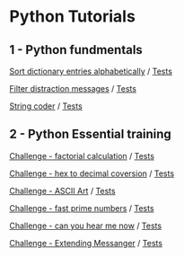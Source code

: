 # Python Tutorials

## 1 - Python fundmentals

[Sort dictionary entries alphabetically](01_fundamentals/exc_01_sort.py)
 / [Tests](01_fundamentals/test_exc_01_sort.py)

[Filter distraction messages](01_fundamentals/exc_02_filter_distraction.py)
 / [Tests](01_fundamentals/test_exc_02_filter_distraction.py)

[String coder](01_fundamentals/exc_03_string_coder.py)
 / [Tests](01_fundamentals/test_exc_03_string_coder.py)

 ## 2 - Python Essential training

 [Challenge - factorial calculation](02_Essential_training/exc_02_07_factorial.py)
  / [Tests](02_Essential_training/test_02_07_factorial.py)

  [Challenge - hex to decimal coversion](02_Essential_training/chal_03_06_hex2deci.py)
   / [Tests](02_Essential_training/test_chal_03_06_hex2deci.py)

[Challenge - ASCII Art](02_Essential_training/chal_04_07_ASCII_art.py)
 / [Tests](02_Essential_training/test_chal_04_07_ASCII_art.py)

 [Challenge - fast prime numbers](02_Essential_training/chal_05_04_fast_prime.py)
  / [Tests](02_Essential_training/test_chal_05_04_fast_prime.py)

 [Challenge - can you hear me now](02_Essential_training/chal_06_04_retryGotData.py)
  / [Tests](02_Essential_training/test_chal_06_04_retryGotData.py)

 [Challenge - Extending Messanger](02_Essential_training/chal_07_04_Extending_Messenger.py)
  / [Tests](02_Essential_training/test_chal_07_04_Extending_Messenger.py)
